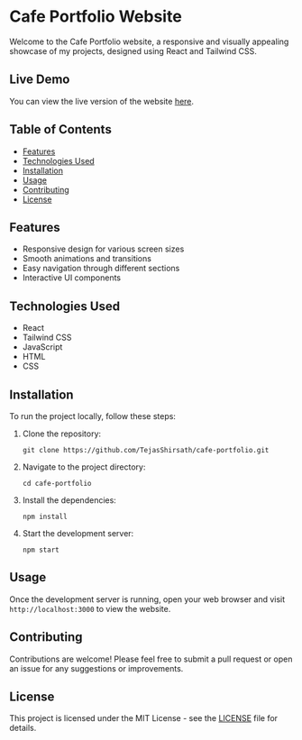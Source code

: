 # Cafe Portfolio Website

Welcome to the Cafe Portfolio website, a responsive and visually appealing showcase of my projects, designed using React and Tailwind CSS.

## Live Demo

You can view the live version of the website [here](https://cafe-portfolio.vercel.app/).

## Table of Contents

- [Features](#features)
- [Technologies Used](#technologies-used)
- [Installation](#installation)
- [Usage](#usage)
- [Contributing](#contributing)
- [License](#license)

## Features

- Responsive design for various screen sizes
- Smooth animations and transitions
- Easy navigation through different sections
- Interactive UI components

## Technologies Used

- React
- Tailwind CSS
- JavaScript
- HTML
- CSS

## Installation

To run the project locally, follow these steps:

1. Clone the repository:
   ```
   git clone https://github.com/TejasShirsath/cafe-portfolio.git
   ```

3. Navigate to the project directory:
   ```
   cd cafe-portfolio
   ```

4. Install the dependencies:
   ```
   npm install
   ```

5. Start the development server:
   ```
   npm start
   ```

## Usage

Once the development server is running, open your web browser and visit `http://localhost:3000` to view the website.

## Contributing

Contributions are welcome! Please feel free to submit a pull request or open an issue for any suggestions or improvements.

## License

This project is licensed under the MIT License - see the [LICENSE](LICENSE) file for details.

